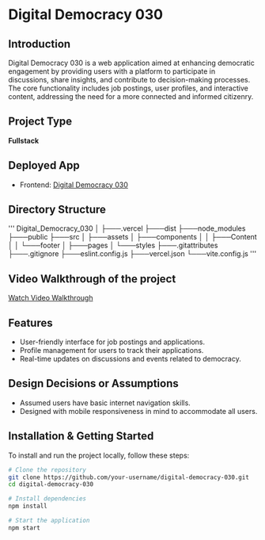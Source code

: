 # Digital Democracy 030

## Introduction
Digital Democracy 030 is a web application aimed at enhancing democratic engagement by providing users with a platform to participate in discussions, share insights, and contribute to decision-making processes. The core functionality includes job postings, user profiles, and interactive content, addressing the need for a more connected and informed citizenry.

## Project Type
**Fullstack**

## Deployed App
- Frontend: [Digital Democracy 030](https://digital-democracy-030.vercel.app/)

## Directory Structure
'''
Digital_Democracy_030
│
├───.vercel
├───dist
├───node_modules
├───public
├───src
│   ├───assets
│   ├───components
│   │   ├───Content
│   │   └───footer
│   ├───pages
│   └───styles
├───.gitattributes
├───.gitignore
├───eslint.config.js
├───vercel.json
└───vite.config.js
'''


## Video Walkthrough of the project
[Watch Video Walkthrough](https://youtu.be/n8hwUG8wXpk)

## Features
- User-friendly interface for job postings and applications.
- Profile management for users to track their applications.
- Real-time updates on discussions and events related to democracy.

## Design Decisions or Assumptions
- Assumed users have basic internet navigation skills.
- Designed with mobile responsiveness in mind to accommodate all users.

## Installation & Getting Started
To install and run the project locally, follow these steps:

```bash
# Clone the repository
git clone https://github.com/your-username/digital-democracy-030.git
cd digital-democracy-030

# Install dependencies
npm install

# Start the application
npm start



